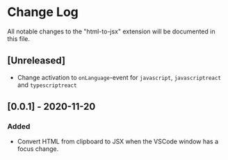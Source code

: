 # Change Log

All notable changes to the "html-to-jsx" extension will be documented in this
file.

## [Unreleased]

-   Change activation to `onLanguage`-event for `javascript`, `javascriptreact`
    and `typescriptreact`

## [0.0.1] - 2020-11-20

### Added

-   Convert HTML from clipboard to JSX when the VSCode window has a focus
    change.

